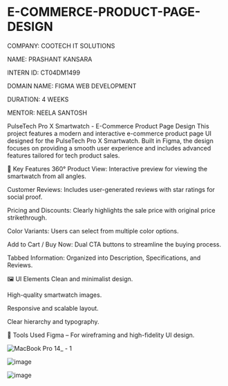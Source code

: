 # E-COMMERCE-PRODUCT-PAGE-DESIGN

COMPANY: COOTECH IT SOLUTIONS

NAME: PRASHANT KANSARA

INTERN ID: CT04DM1499

DOMAIN NAME: FIGMA WEB DEVELOPMENT

DURATION: 4 WEEKS

MENTOR: NEELA SANTOSH

PulseTech Pro X Smartwatch - E-Commerce Product Page Design
This project features a modern and interactive e-commerce product page UI designed for the PulseTech Pro X Smartwatch. Built in Figma, the design focuses on providing a smooth user experience and includes advanced features tailored for tech product sales.

🌟 Key Features
360° Product View: Interactive preview for viewing the smartwatch from all angles.

Customer Reviews: Includes user-generated reviews with star ratings for social proof.

Pricing and Discounts: Clearly highlights the sale price with original price strikethrough.

Color Variants: Users can select from multiple color options.

Add to Cart / Buy Now: Dual CTA buttons to streamline the buying process.

Tabbed Information: Organized into Description, Specifications, and Reviews.

🖼️ UI Elements
Clean and minimalist design.

High-quality smartwatch images.

Responsive and scalable layout.

Clear hierarchy and typography.

🧩 Tools Used
Figma – For wireframing and high-fidelity UI design.




![MacBook Pro 14_ - 1](https://github.com/user-attachments/assets/9e0478f8-c7de-4cf5-8256-f1203404d7e6)

![image](https://github.com/user-attachments/assets/e75bed95-0bca-43af-b6b9-b5911c434919)

![image](https://github.com/user-attachments/assets/faee2670-d537-4f12-983e-7f1b1f31bda3)


